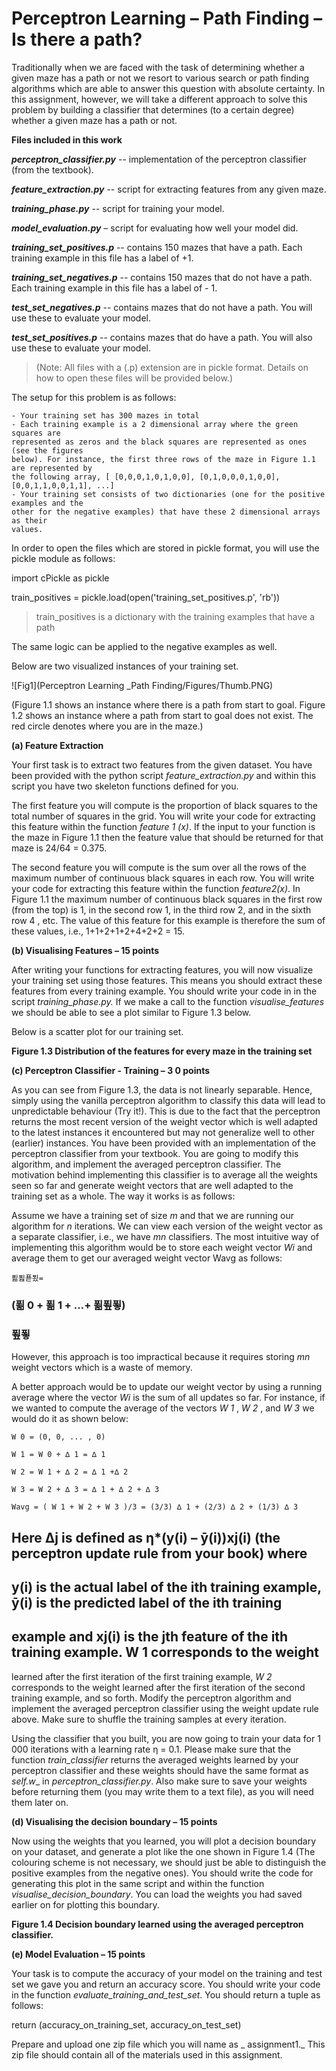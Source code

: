 # Perceptron Learning – Path Finding – Is there a path?

Traditionally when we are faced with the task of determining whether a given maze has a
path or not we resort to various search or path finding algorithms which are able to answer
this question with absolute certainty. In this assignment, however, we will take a different
approach to solve this problem by building a classifier that determines (to a certain degree)
whether a given maze has a path or not.

**Files included in this work**

**_perceptron_classifier.py_** -- implementation of the perceptron classifier (from the textbook).

**_feature_extraction.py_** -- script for extracting features from any given maze.

**_training_phase.py_** -- script for training your model.

**_model_evaluation.py_** – script for evaluating how well your model did.

**_training_set_positives.p_** -- contains 150 mazes that have a path. Each training example in
this file has a label of +1.

**_training_set_negatives.p_** -- contains 150 mazes that do not have a path. Each training
example in this file has a label of - 1.

**_test_set_negatives.p_** -- contains mazes that do not have a path. You will use these to
evaluate your model.

**_test_set_positives.p_** -- contains mazes that do have a path. You will also use these to
evaluate your model.

> (Note:
All files with a (.p) extension are in pickle format. Details on how to open these files will be
provided below.)

The setup for this problem is as follows:

```
- Your training set has 300 mazes in total
- Each training example is a 2 dimensional array where the green squares are
represented as zeros and the black squares are represented as ones (see the figures
below). For instance, the first three rows of the maze in Figure 1.1 are represented by
the following array, [ [0,0,0,1,0,1,0,0], [0,1,0,0,0,1,0,0], [0,0,1,1,0,0,1,1], ...]
- Your training set consists of two dictionaries (one for the positive examples and the
other for the negative examples) that have these 2 dimensional arrays as their
values.
```

In order to open the files which are stored in pickle format, you will use the pickle module as
follows:

import cPickle as pickle

train_positives = pickle.load(open('training_set_positives.p', 'rb'))

> train_positives is a dictionary with the training examples that have a path

The same logic can be applied to the negative examples as well.

Below are two visualized instances of your training set.


![Fig1](Perceptron Learning _Path Finding/Figures/Thumb.PNG)

(Figure 1.1 shows an instance where there is a path from start to goal. Figure 1.2 shows an
instance where a path from start to goal does not exist. The red circle denotes where you
are in the maze.)

**(a) Feature Extraction**

Your first task is to extract two features from the given dataset. You have been provided
with the python script _feature_extraction.py_ and within this script you have two skeleton
functions defined for you.

The first feature you will compute is the proportion of black squares to the total number of
squares in the grid. You will write your code for extracting this feature within the function
_feature 1 (x)_. If the input to your function is the maze in Figure 1.1 then the feature value that
should be returned for that maze is 24/64 = 0.375.

The second feature you will compute is the sum over all the rows of the maximum number
of continuous black squares in each row. You will write your code for extracting this feature
within the function _feature2(x)_. In Figure 1.1 the maximum number of continuous black
squares in the first row (from the top) is 1, in the second row 1, in the third row 2, and in the
sixth row 4 , etc. The value of this feature for this example is therefore the sum of these
values, i.e., 1+1+2+1+2+4+2+2 = 15.

**(b) Visualising Features – 15 points**


After writing your functions for extracting features, you will now visualize your training set
using those features. This means you should extract these features from every training
example. You should write your code in in the script _training_phase.py._ If we make a call to
the function _visualise_features_ we should be able to see a plot similar to Figure 1.3 below.

Below is a scatter plot for our training set.

**Figure 1.3 Distribution of the features for every maze in the training set**

**(c) Perceptron Classifier - Training – 3 0 points**

As you can see from Figure 1.3, the data is not linearly separable. Hence, simply using the
vanilla perceptron algorithm to classify this data will lead to unpredictable behaviour (Try
it!). This is due to the fact that the perceptron returns the most recent version of the weight
vector which is well adapted to the latest instances it encountered but may not generalize
well to other (earlier) instances. You have been provided with an implementation of the
perceptron classifier from your textbook. You are going to modify this algorithm, and
implement the averaged perceptron classifier. The motivation behind implementing this
classifier is to average all the weights seen so far and generate weight vectors that are well
adapted to the training set as a whole. The way it works is as follows:

Assume we have a training set of size _m_ and that we are running our algorithm for _n_
iterations. We can view each version of the weight vector as a separate classifier, i.e., we
have _mn_ classifiers. The most intuitive way of implementing this algorithm would be to store
each weight vector _Wi_ and average them to get our averaged weight vector Wavg as follows:

```
푊푎푣푔=
```
### (푊 0 + 푊 1 + ...+ 푊푚푛)

### 푚푛


However, this approach is too impractical because it requires storing _mn_ weight vectors
which is a waste of memory.

A better approach would be to update our weight vector by using a running average where
the vector _Wi_ is the sum of all updates so far. For instance, if we wanted to compute the
average of the vectors _W 1_ , _W 2_ , and _W 3_ we would do it as shown below:

```
W 0 = (0, 0, ... , 0)
```
```
W 1 = W 0 + ∆ 1 = ∆ 1
```
```
W 2 = W 1 + ∆ 2 = ∆ 1 +∆ 2
```
```
W 3 = W 2 + ∆ 3 = ∆ 1 + ∆ 2 + ∆ 3
```
```
Wavg = ( W 1 + W 2 + W 3 )/3 = (3/3) ∆ 1 + (2/3) ∆ 2 + (1/3) ∆ 3
```
## Here ∆j is defined as η*(y(i) – ӯ(i))xj(i) (the perceptron update rule from your book) where

## y(i) is the actual label of the ith training example, ӯ(i) is the predicted label of the ith training

## example and xj(i) is the jth feature of the ith training example. W 1 corresponds to the weight

learned after the first iteration of the first training example, _W 2_ corresponds to the weight
learned after the first iteration of the second training example, and so forth. Modify the
perceptron algorithm and implement the averaged perceptron classifier using the weight
update rule above. Make sure to shuffle the training samples at every iteration.

Using the classifier that you built, you are now going to train your data for 1 000 iterations
with a learning rate η = 0.1. Please make sure that the function _train_classifier_ returns the
averaged weights learned by your perceptron classifier and these weights should have the
same format as _self.w__ in _perceptron_classifier.py_. Also make sure to save your weights
before returning them (you may write them to a text file), as you will need them later on.

**(d) Visualising the decision boundary – 15 points**

Now using the weights that you learned, you will plot a decision boundary on your dataset,
and generate a plot like the one shown in Figure 1.4 (The colouring scheme is not necessary,
we should just be able to distinguish the positive examples from the negative ones). You
should write the code for generating this plot in the same script and within the function
_visualise_decision_boundary_. You can load the weights you had saved earlier on for plotting
this boundary.


**Figure 1.4 Decision boundary learned using the averaged perceptron classifier.**

**(e) Model Evaluation – 15 points**

Your task is to compute the accuracy of your model on the training and test set we gave you
and return an accuracy score. You should write your code in the function
_evaluate_training_and_test_set_. You should return a tuple as follows:

return (accuracy_on_training_set, accuracy_on_test_set)

Prepare and upload one zip file which you will name as _<your first name>_<your last name>_
assignment1._ This zip file should contain all of the materials used in this assignment.


